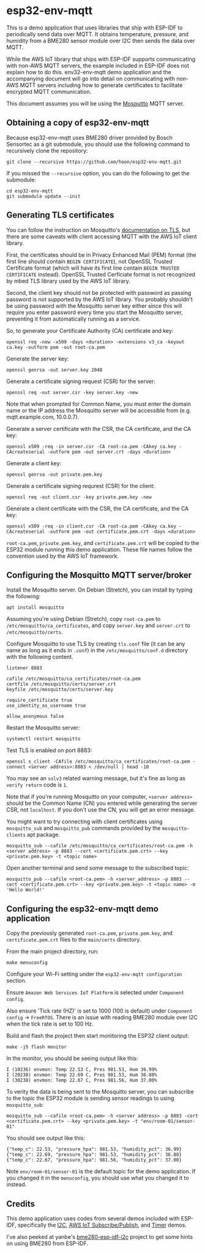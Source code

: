esp32-env-mqtt
====================

This is a demo application that uses libraries that ship with ESP-IDF to periodically send data over MQTT. It obtains temperature, pressure, and humidity from a BME280 sensor module over I2C then sends the data over MQTT.

While the AWS IoT library that ships with ESP-IDF supports communicating with non-AWS MQTT servers, the example included in ESP-IDF does not explain how to do this. env32-env-mqtt demo application and the accompanying document will go into detail on communicating with non-AWS MQTT servers including how to generate certificates to facilitate encrypted MQTT communication.

This document assumes you will be using the [Mosquitto](https://mosquitto.org/) MQTT server.

## Obtaining a copy of esp32-env-mqtt

Because esp32-env-mqtt uses BME280 driver provided by Bosch Sensortec as a git submodule, you should use the following command to recursively clone the repository:

`git clone --recursive https://github.com/hoon/esp32-env-mqtt.git`

If you missed the `--recursive` option, you can do the following to get the submodule:

```
cd esp32-env-mqtt
git submodule update --init
```

## Generating TLS certificates

You can follow the instruction on Mosquitto's [documentation on TLS](https://mosquitto.org/man/mosquitto-tls-7.html), but there are some caveats with client accessing MQTT with the AWS IoT client library.

First, the certificates should be in Privacy Enhanced Mail (PEM) format (the first line should contain `BEGIN CERTIFICATE`), not OpenSSL Trusted Certificate format (which will have its first line contain `BEGIN TRUSTED CERTIFICATE` instead). OpenSSL Trusted Cerficiate format is not recognized by mbed TLS library used by the AWS IoT library.

Second, the client key should not be protected with password as passing password is not supported by the AWS IoT library. You probably shouldn't be using password with the Mosquitto server key either since this will require you enter password every time you start the Mosquitto server, preventing it from automatically running as a service.

So, to generate your Certificate Authority (CA) certificate and key:

`openssl req -new -x509 -days <duration> -extensions v3_ca -keyout ca.key -outform pem -out root-ca.pem`

Generate the server key:

`openssl genrsa -out server.key 2048`

Generate a certificate signing request (CSR) for the server:

`openssl req -out server.csr -key server.key -new`

Note that when prompted for Common Name, you must enter the domain name or the IP address the Mosquitto server will be accessible from (e.g. mqtt.example.com, 10.0.0.7).

Generate a server certificate with the CSR, the CA certificate, and the CA key:

`openssl x509 -req -in server.csr -CA root-ca.pem -CAkey ca.key -CAcreateserial -outform pem -out server.crt -days <duration>`

Generate a client key:

`openssl genrsa -out private.pem.key`

Generate a certificate signing requrest (CSR) for the client:

`openssl req -out client.csr -key private.pem.key -new`

Generate a client certificate with the CSR, the CA certificate, and the CA key:

`openssl x509 -req -in client.csr -CA root-ca.pem -CAkey ca.key -CAcreateserial -outform pem -out certificate.pem.crt -days <duration>`

`root-ca.pem`, `private.pem.key`, and `certificate.pem.crt` will be copied to the ESP32 module running this demo application. These file names follow the convention used by the AWS IoT framework.

## Configuring the Mosquitto MQTT server/broker

Install the Mosquitto server. On Debian (Stretch), you can install by typing the following:

`apt install mosquitto`

Assuming you're using Debian (Stretch), copy `root-ca.pem` to `/etc/mosquitto/ca_certificates`, and copy `server.key` and `server.crt` to `/etc/mosquitto/certs`.

Configure Mosquitto to use TLS by creating `tls.conf` file (it can be any name as long as it ends in `.conf`) in the `/etc/mosquitto/conf.d` directory with the following content.

```
listener 8883

cafile /etc/mosquitto/ca_certificates/root-ca.pem
certfile /etc/mosquitto/certs/server.crt
keyfile /etc/mosquitto/certs/server.key

require_certificate true
use_identity_as_username true

allow_anonymous false
```

Restart the Mosquitto server:

`systemctl restart mosquitto`

Test TLS is enabled on port 8883:

`openssl s_client -CAfile /etc/mosquitto/ca_certificates/root-ca.pem -connect <server address>:8883 < /dev/null | head -10`

You may see an `sslv3` related warning message, but it's fine as long as `verify return` code is `1`.

Note that if you're running Mosquitto on your computer, `<server address>` should be the Common Name (CN) you entered while generating the server CSR, not `localhost`. If you don't use the CN, you will get an error message.

You might want to try connecting with client certificates using `mosquitto_sub` and `mosquitto_pub` commands provided by the `mosquitto-clients` apt package.

`mosquitto_sub --cafile /etc/mosquitto/ca_certificates/root-ca.pem -h <server address> -p 8883 --cert <certificate.pem.crt> --key <private.pem.key> -t <topic name>`

Open another terminal and send some message to the subscribed topic:

`mosquitto_pub --cafile <root-ca.pem> -h <server_address> -p 8883 --cert <certificate.pem.crt> --key <private.pem.key> -t <topic name> -m 'Hello World!'`

## Configuring the esp32-env-mqtt demo application

Copy the previously generated `root-ca.pem`, `private.pem.key`, and `certificate.pem.crt` files to the `main/certs` directory.

From the main project directory, run:

`make menuconfig`

Configure your Wi-Fi setting under the `esp32-env-mqtt configuration` section.

Ensure `Amazon Web Services IoT Platform` is selected under `Component config`.

Also ensure 'Tick rate (HZ)' is set to 1000 (100 is default) under `Component config` &rarr; `FreeRTOS`. There is an issue with reading BME280 module over I2C when the tick rate is set to 100 Hz.

Build and flash the project then start monitoring the ESP32 client output:

`make -j5 flash monitor`

In the monitor, you should be seeing output like this:

```
I (10236) envmon: Temp 22.53 C, Pres 981.53, Hum 36.99%
I (20238) envmon: Temp 22.69 C, Pres 981.53, Hum 36.88%
I (30238) envmon: Temp 22.67 C, Pres 981.56, Hum 37.00%
```

To verity the data is being sent to the Mosquitto server, you can subscribe to the topic the ESP32 module is sending sensor readings to using `mosquitto_sub`:

`mosquitto_sub --cafile <root-ca.pem> -h <server address> -p 8883 -cert <certificate.pem.crt> --key <private.pem.key> -t "env/room-01/sensor-01"`

You should see output like this:

```
{"temp_c": 22.53, "pressure_hpa": 981.53, "humidity_pct": 36.99}
{"temp_c": 22.69, "pressure_hpa": 981.53, "humidity_pct": 36.88}
{"temp_c": 22.67, "pressure_hpa": 981.56, "humidity_pct": 37.00}
```

Note `env/room-01/sensor-01` is the default topic for the demo application. If you changed it in the `menuconfig`, you should use what you changed it to instead.

## Credits
This demo application uses codes from several demos included with ESP-IDF, specifically the [I2C](https://github.com/espressif/esp-idf/tree/master/examples/peripherals/i2c), [AWS IoT Subscribe/Publish](https://github.com/espressif/esp-idf/tree/master/examples/protocols/aws_iot/subscribe_publish), and [Timer](https://github.com/espressif/esp-idf/tree/master/examples/peripherals/timer_group) demos.

I've also peeked at yanbe's [bme280-esp-idf-i2c](https://github.com/yanbe/bme280-esp-idf-i2c) project to get some hints on using BME280 from ESP-IDF.
